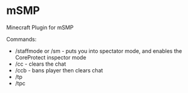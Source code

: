 # mSMP
Minecraft Plugin for mSMP

Commands:
- /staffmode or /sm - puts you into spectator mode, and enables the CoreProtect inspector mode
- /cc - clears the chat
- /ccb <player> - bans player then clears chat
- /tp <player>
- /tpc <X> <Y> <Z>
